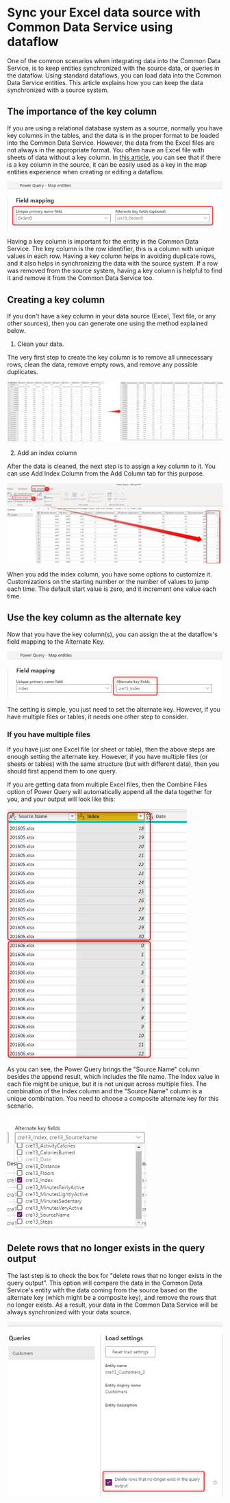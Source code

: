 # Sync your Excel data source with Common Data Service using dataflow

One of the common scenarios when integrating data into the Common Data Service, is to keep entities synchronized with the source data, or queries in the dataflow. Using standard dataflows, you can load data into the Common Data Service entities. This article explains how you can keep the data synchronized with a source system.

## The importance of the key column

If you are using a relational database system as a source, normally you have key columns in the tables, and the data is in the proper format to be loaded into the Common Data Service. However, the data from the Excel files are not always in the appropriate format. You often have an Excel file with sheets of data without a key column. In [this article](get-best-of-standard-dataflows.md), you can see that if there is a key column in the source, it can be easily used as a key in the map entities experience when creating or editing a dataflow.

![alternate key configuration](media/PKAKsame.png)

Having a key column is important for the entity in the Common Data Service. The key column is the row identifier, this is a column with unique values in each row. Having a key column helps in avoiding duplicate rows, and it also helps in synchronizing the data with the source system. If a row was removed from the source system, having a key column is helpful to find it and remove it from the Common Data Service too.

## Creating a key column

If you don't have a key column in your data source (Excel, Text file, or any other sources), then you can generate one using the method explained below.

1. Clean your data. 

The very first step to create the key column is to remove all unnecessary rows, clean the data, remove empty rows, and remove any possible duplicates.

![clean data](media/CleanData.png)

2. Add an index column

After the data is cleaned, the next step is to assign a key column to it. You can use Add Index Column from the Add Column tab for this purpose.

![Add Index Column](media/AddIndexColumn.png)

When you add the index column, you have some options to customize it. Customizations on the starting number or the number of values to jump each time. The default start value is zero, and it increment one value each time.

## Use the key column as the alternate key

Now that you have the key column(s), you can assign the at the dataflow's field mapping to the Alternate Key.

![set alternate key](media/IndexAlternateKey.png)

The setting is simple, you just need to set the alternate key. However, if you have multiple files or tables, it needs one other step to consider.

### If you have multiple files

If you have just one Excel file (or sheet or table), then the above steps are enough setting the alternate key. However, if you have multiple files (or sheets or tables) with the same structure (but with different data), then you should first append them to one query.

If you are getting data from multiple Excel files, then the Combine Files option of Power Query will automatically append all the data together for you, and your output will look like this:

![multiple files appended](media/TwoFiles.png)



As you can see, the Power Query brings the "Source.Name" column besides the append result, which includes the file name. The Index value in each file might be unique, but it is not unique across multiple files. The combination of the Index column and the "Source.Name" column is a unique combination. You need to choose a composite alternate key for this scenario.

![composite key](media/CompositeIndexKey.png)

## Delete rows that no longer exists in the query output

The last step is to check the box for "delete rows that no longer exists in the query output". This option will compare the data in the Common Data Service's entity with the data coming from the source based on the alternate key (which might be a composite key), and remove the rows that no longer exists. As a result, your data in the Common Data Service will be always synchronized with your data source.

![delete rows no longer exists](media/DeleteRowsNotExist.png)
